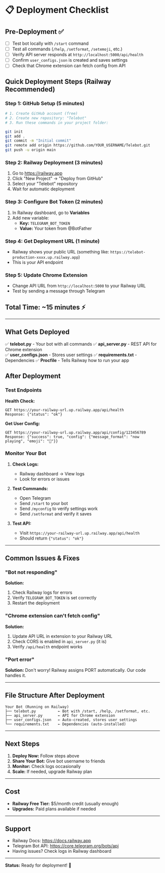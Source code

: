 # 📋 Deployment Checklist

## Pre-Deployment ✅

- [ ] Test bot locally with `/start` command
- [ ] Test all commands (`/help`, `/setformat`, `/setemoji`, etc.)
- [ ] Verify API server responds at `http://localhost:5000/api/health`
- [ ] Confirm `user_configs.json` is created and saves settings
- [ ] Check that Chrome extension can fetch config from API

## Quick Deployment Steps (Railway Recommended)

### Step 1: GitHub Setup (5 minutes)
```bash
# 1. Create GitHub account (free)
# 2. Create new repository: "Telebot"
# 3. Run these commands in your project folder:

git init
git add .
git commit -m "Initial commit"
git remote add origin https://github.com/YOUR_USERNAME/Telebot.git
git push -u origin main
```

### Step 2: Railway Deployment (3 minutes)
1. Go to https://railway.app
2. Click "New Project" → "Deploy from GitHub"
3. Select your "Telebot" repository
4. Wait for automatic deployment

### Step 3: Configure Bot Token (2 minutes)
1. In Railway dashboard, go to **Variables**
2. Add new variable:
   - **Key:** `TELEGRAM_BOT_TOKEN`
   - **Value:** Your token from @BotFather

### Step 4: Get Deployment URL (1 minute)
- Railway shows your public URL (something like: `https://telebot-production-xxxx.up.railway.app`)
- This is your API endpoint

### Step 5: Update Chrome Extension
- Change API URL from `http://localhost:5000` to your Railway URL
- Test by sending a message through Telegram

## **Total Time: ~15 minutes** ⚡

---

## What Gets Deployed

✅ **telebot.py** - Your bot with all commands
✅ **api_server.py** - REST API for Chrome extension  
✅ **user_configs.json** - Stores user settings
✅ **requirements.txt** - Dependencies
✅ **Procfile** - Tells Railway how to run your app

## After Deployment

### Test Endpoints

**Health Check:**
```
GET https://your-railway-url.up.railway.app/api/health
Response: {"status": "ok"}
```

**Get User Config:**
```
GET https://your-railway-url.up.railway.app/api/config/123456789
Response: {"success": true, "config": {"message_format": "now playing", "emoji": "🎵"}}
```

### Monitor Your Bot

1. **Check Logs:**
   - Railway dashboard → View logs
   - Look for errors or issues

2. **Test Commands:**
   - Open Telegram
   - Send `/start` to your bot
   - Send `/myconfig` to verify settings work
   - Send `/setformat` and verify it saves

3. **Test API:**
   - Visit `https://your-railway-url.up.railway.app/api/health`
   - Should return `{"status": "ok"}`

---

## Common Issues & Fixes

### "Bot not responding"
**Solution:**
1. Check Railway logs for errors
2. Verify `TELEGRAM_BOT_TOKEN` is set correctly
3. Restart the deployment

### "Chrome extension can't fetch config"
**Solution:**
1. Update API URL in extension to your Railway URL
2. Check CORS is enabled in `api_server.py` (it is)
3. Verify `/api/health` endpoint works

### "Port error"
**Solution:** Don't worry! Railway assigns PORT automatically. Our code handles it.

---

## File Structure After Deployment

```
Your Bot (Running on Railway)
├── telebot.py          ← Bot with /start, /help, /setformat, etc.
├── api_server.py       ← API for Chrome extension
├── user_configs.json   ← Auto-created, stores user settings
└── requirements.txt    ← Dependencies (auto-installed)
```

---

## Next Steps

1. **Deploy Now:** Follow steps above
2. **Share Your Bot:** Give bot username to friends
3. **Monitor:** Check logs occasionally
4. **Scale:** If needed, upgrade Railway plan

---

## Cost

- **Railway Free Tier:** $5/month credit (usually enough)
- **Upgrades:** Paid plans available if needed

---

## Support

- Railway Docs: https://docs.railway.app
- Telegram Bot API: https://core.telegram.org/bots/api
- Having issues? Check logs in Railway dashboard

---

**Status:** Ready for deployment! 🚀
